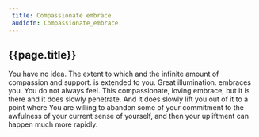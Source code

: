 ```yaml
---
 title: Compassionate embrace
 audiofn: Compassionate_embrace
---
```


## {{page.title}}

You have no idea. The extent to which and the infinite amount of
compassion and support. is extended to you. Great illumination. embraces
you. You do not always feel. This compassionate, loving embrace, but it
is there and it does slowly penetrate. And it does slowly lift you out
of it to a point where You are willing to abandon some of your
commitment to the awfulness of your current sense of yourself, and then
your upliftment can happen much more rapidly.

